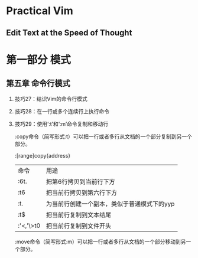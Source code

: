# Practical Vim
## Edit Text at the Speed of Thought

# 第一部分 模式

## 第五章 命令行模式

1. 技巧27：结识Vim的命令行模式

2. 技巧28：在一行或多个连续行上执行命令

3. 技巧29：使用‘:t’和‘:m’命令复制和移动行

    :copy命令（简写形式:t）可以把一行或者多行从文档的一个部分复制到另一个部分。
    
    :[range]copy{address}
    <table>
    <tr><td>命令</td><td> 用途</td></tr>
    <tr><td>:6t.</td><td> 把第6行拷贝到当前行下方</td></tr>
    <tr><td>:t6 </td><td> 把当前行拷贝到第六行下方</td></tr>
    <tr><td>:t. </td><td> 为当前行创建一个副本，类似于普通模式下的yyp</td></tr>
    <tr><td>:t$ </td><td> 把当前行复制到文本结尾</td></tr>
    <tr><td>:'<,'\>t0 </td><td>把当前行复制到文件开头</td></tr>
    </table>

    :move命令（简写形式:m）可以把一行或者多行从文档的一个部分移动到另一个部分。

